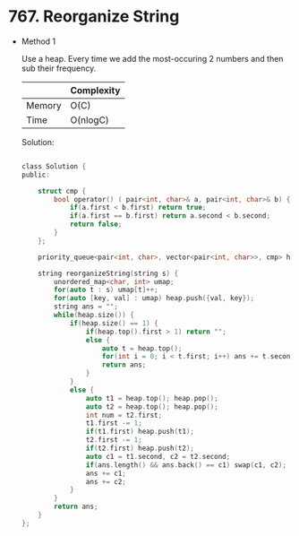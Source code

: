 # 767. Reorganize String 
- Method 1

    Use a heap. Every time we add the most-occuring 2 numbers and then sub their frequency.

    | |   Complexity  |
    | ----------- | ----------- | 
    |  Memory     | O(C) | 
    |      Time       |  O(nlogC) | 


    Solution:

    ``` h

    class Solution {
    public:

        struct cmp {
            bool operator() ( pair<int, char>& a, pair<int, char>& b) {
                if(a.first < b.first) return true;
                if(a.first == b.first) return a.second < b.second;
                return false;
            }
        };

        priority_queue<pair<int, char>, vector<pair<int, char>>, cmp> heap;

        string reorganizeString(string s) {
            unordered_map<char, int> umap;
            for(auto t : s) umap[t]++;
            for(auto [key, val] : umap) heap.push({val, key});
            string ans = "";
            while(heap.size()) {
                if(heap.size() == 1) {
                    if(heap.top().first > 1) return "";
                    else {
                        auto t = heap.top(); 
                        for(int i = 0; i < t.first; i++) ans += t.second;
                        return ans;
                    }
                }
                else {
                    auto t1 = heap.top(); heap.pop();
                    auto t2 = heap.top(); heap.pop();
                    int num = t2.first;
                    t1.first -= 1;
                    if(t1.first) heap.push(t1);
                    t2.first -= 1;
                    if(t2.first) heap.push(t2);
                    auto c1 = t1.second, c2 = t2.second;
                    if(ans.length() && ans.back() == c1) swap(c1, c2);
                    ans += c1;
                    ans += c2;
                }
            }
            return ans;
        }
    };

    ```

<!-- - Method 2

    This is another method.

    | |   Complexity  |
    | ----------- | ----------- | 
    |  Memory     | O(n) | 
    |      Time       |  O(n) | 


    Solution:

    ``` h



    ```

- Additional Knowledge:
       
    Here are some additional knowledge.



<br> -->